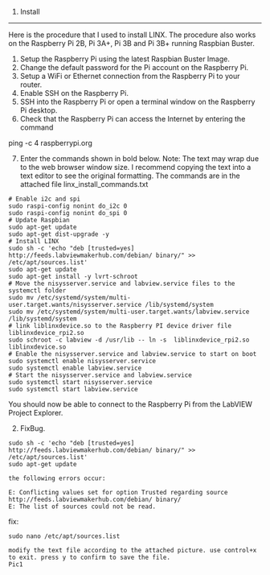 1. Install
---------------

Here is the procedure that I used to install LINX. The procedure also works on the Raspberry Pi 2B, Pi 3A+, Pi 3B and Pi 3B+ running Raspbian Buster.

1. Setup the Raspberry Pi using the latest Raspbian Buster Image.
2. Change the default password for the Pi account on the Raspberry Pi.
3. Setup a WiFi or Ethernet connection from the Raspberry Pi to your router.
4. Enable SSH on the Raspberry Pi.
5. SSH into the Raspberry Pi or open a terminal window on the Raspberry Pi desktop.
6. Check that the Raspberry Pi can access the Internet by entering the command

ping -c 4 raspberrypi.org

7. Enter the commands shown in bold below. 
Note: The text may wrap due to the web browser window size. I recommend copying the text into a text editor to see the original formatting. The commands are in the attached file linx_install_commands.txt
```
# Enable i2c and spi
sudo raspi-config nonint do_i2c 0
sudo raspi-config nonint do_spi 0
# Update Raspbian
sudo apt-get update
sudo apt-get dist-upgrade -y
# Install LINX
sudo sh -c 'echo "deb [trusted=yes] http://feeds.labviewmakerhub.com/debian/ binary/" >> /etc/apt/sources.list'
sudo apt-get update
sudo apt-get install -y lvrt-schroot
# Move the nisysserver.service and labview.service files to the systemctl folder
sudo mv /etc/systemd/system/multi-user.target.wants/nisysserver.service /lib/systemd/system
sudo mv /etc/systemd/system/multi-user.target.wants/labview.service /lib/systemd/system
# link liblinxdevice.so to the Raspberry PI device driver file liblinxdevice_rpi2.so
sudo schroot -c labview -d /usr/lib -- ln -s  liblinxdevice_rpi2.so liblinxdevice.so
# Enable the nisysserver.service and labview.service to start on boot
sudo systemctl enable nisysserver.service
sudo systemctl enable labview.service
# Start the nisysserver.service and labview.service
sudo systemctl start nisysserver.service
sudo systemctl start labview.service
```

You should now be able to connect to the Raspberry Pi from the LabVIEW Project Explorer.

2. FixBug.

```
sudo sh -c 'echo "deb [trusted=yes] http://feeds.labviewmakerhub.com/debian/ binary/" >> /etc/apt/sources.list'
sudo apt-get update

the following errors occur:

E: Conflicting values set for option Trusted regarding source http://feeds.labviewmakerhub.com/debian/ binary/
E: The list of sources could not be read.
```
fix:
```
sudo nano /etc/apt/sources.list

modify the text file according to the attached picture. use control+x to exit. press y to confirm to save the file.
Pic1
```
